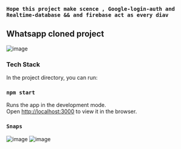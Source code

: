 ### `Hope this project make scence , Google-login-auth and Realtime-database && and firebase act as every diav `

## Whatsapp cloned project

![image](https://user-images.githubusercontent.com/30531450/91549638-df340e00-e944-11ea-9725-6e8b5692cd4e.png)


### Tech Stack

In the project directory, you can run:

### `npm start`

Runs the app in the development mode.<br />
Open [http://localhost:3000](http://localhost:3000) to view it in the browser.



### `Snaps`
![image](https://user-images.githubusercontent.com/30531450/91548649-4ea8fe00-e943-11ea-8fbe-e68de7c56592.png)
![image](https://user-images.githubusercontent.com/30531450/91548899-c0814780-e943-11ea-9184-1c2fcf409258.png)
